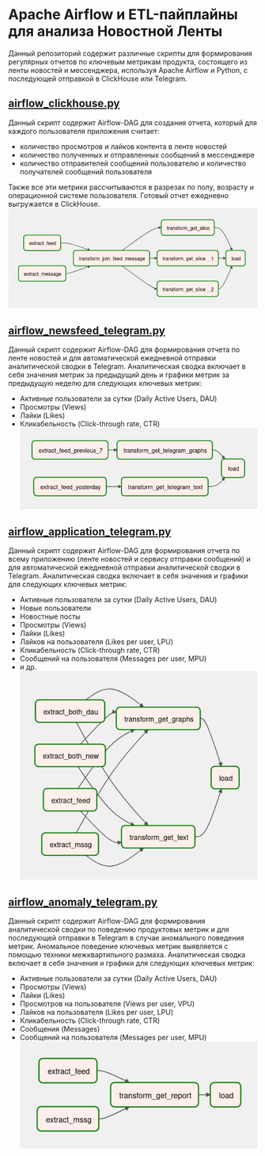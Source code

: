 # Apache Airflow и ETL-пайплайны для анализа Новостной Ленты
Данный репозиторий содержит различные скрипты для формирования регулярных отчетов по ключевым метрикам продукта, состоящего из ленты новостей и мессенджера, используя Apache Airflow и Python, с последующей отправкой в ClickHouse или Telegram.



## [airflow_clickhouse.py](airflow_clickhouse.py)
Данный скрипт содержит Airflow-DAG для создания отчета,
который для каждого пользователя приложения считает:
* количество просмотров и лайков контента в ленте новостей
* количество полученных и отправленных сообщений в мессенджере
* количество отправителей сообщений пользователю и количество получателей сообщений пользователя

Также все эти метрики рассчитываются в разрезах по полу, возрасту и операционной системе пользователя.
Готовый отчет ежедневно выгружается в ClickHouse.
![airflow_clickhouse.jpg](airflow_clickhouse.jpg)


## [airflow_newsfeed_telegram.py](airflow_newsfeed_telegram.py)
Данный скрипт содержит Airflow-DAG
для формирования отчета по ленте новостей
и для автоматической ежедневной отправки аналитической сводки в Telegram.
Аналитическая сводка включает в себя
значения метрик за предыдущий день
и графики метрик за предыдущую неделю
для следующих ключевых метрик:
* Активные пользователи за сутки (Daily Active Users, DAU)
* Просмотры (Views)
* Лайки (Likes)
* Кликабельность (Click-through rate, CTR)
![airflow_newsfeed_telegram.jpg](airflow_newsfeed_telegram.jpg)


## [airflow_application_telegram.py](airflow_application_telegram.py)
Данный скрипт содержит Airflow-DAG
для формирования отчета по всему приложению (ленте новостей и сервису отправки сообщений)
и для автоматической ежедневной отправки аналитической сводки в Telegram.
Аналитическая сводка включает в себя значения и графики для следующих ключевых метрик:
* Активные пользователи за сутки (Daily Active Users, DAU)
* Новые пользователи
* Новостные посты
* Просмотры (Views)
* Лайки (Likes)
* Лайков на пользователя (Likes per user, LPU)
* Кликабельность (Click-through rate, CTR)
* Сообщений на пользователя (Messages per user, MPU)
* и др.
![airflow_application_telegram.jpg](airflow_application_telegram.jpg)


## [airflow_anomaly_telegram.py](airflow_anomaly_telegram.py)
Данный скрипт содержит Airflow-DAG
для формирования аналитической сводки по поведению продуктовых метрик
и для последующей отправки в Telegram
в случае аномального поведения метрик.
Аномальное поведение ключевых метрик выявляется с помощью техники межквартильного размаха.
Аналитическая сводка включает в себя значения и графики для следующих ключевых метрик:
* Активные пользователи за сутки (Daily Active Users, DAU)
* Просмотры (Views)
* Лайки (Likes)
* Просмотров на пользователя (Views per user, VPU)
* Лайков на пользователя (Likes per user, LPU)
* Кликабельность (Click-through rate, CTR)
* Сообщения (Messages)
* Сообщений на пользователя (Messages per user, MPU)
![airflow_anomaly_telegram.jpg](airflow_anomaly_telegram.jpg)


